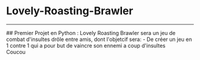 # Lovely-Roasting-Brawler
<hr>
## Premier Projet en Python :
Lovely Roasting Brawler sera un jeu de combat d'insultes drôle entre amis, dont l'objetcif sera:
    - De créer un jeu en 1 contre 1 qui a pour but de vaincre son ennemi a coup d'insultes
<br>
Coucou